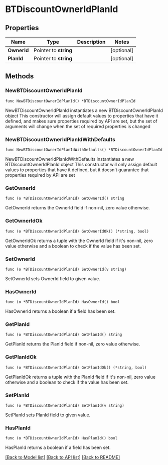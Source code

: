 # BTDiscountOwnerIdPlanId

## Properties

Name | Type | Description | Notes
------------ | ------------- | ------------- | -------------
**OwnerId** | Pointer to **string** |  | [optional] 
**PlanId** | Pointer to **string** |  | [optional] 

## Methods

### NewBTDiscountOwnerIdPlanId

`func NewBTDiscountOwnerIdPlanId() *BTDiscountOwnerIdPlanId`

NewBTDiscountOwnerIdPlanId instantiates a new BTDiscountOwnerIdPlanId object
This constructor will assign default values to properties that have it defined,
and makes sure properties required by API are set, but the set of arguments
will change when the set of required properties is changed

### NewBTDiscountOwnerIdPlanIdWithDefaults

`func NewBTDiscountOwnerIdPlanIdWithDefaults() *BTDiscountOwnerIdPlanId`

NewBTDiscountOwnerIdPlanIdWithDefaults instantiates a new BTDiscountOwnerIdPlanId object
This constructor will only assign default values to properties that have it defined,
but it doesn't guarantee that properties required by API are set

### GetOwnerId

`func (o *BTDiscountOwnerIdPlanId) GetOwnerId() string`

GetOwnerId returns the OwnerId field if non-nil, zero value otherwise.

### GetOwnerIdOk

`func (o *BTDiscountOwnerIdPlanId) GetOwnerIdOk() (*string, bool)`

GetOwnerIdOk returns a tuple with the OwnerId field if it's non-nil, zero value otherwise
and a boolean to check if the value has been set.

### SetOwnerId

`func (o *BTDiscountOwnerIdPlanId) SetOwnerId(v string)`

SetOwnerId sets OwnerId field to given value.

### HasOwnerId

`func (o *BTDiscountOwnerIdPlanId) HasOwnerId() bool`

HasOwnerId returns a boolean if a field has been set.

### GetPlanId

`func (o *BTDiscountOwnerIdPlanId) GetPlanId() string`

GetPlanId returns the PlanId field if non-nil, zero value otherwise.

### GetPlanIdOk

`func (o *BTDiscountOwnerIdPlanId) GetPlanIdOk() (*string, bool)`

GetPlanIdOk returns a tuple with the PlanId field if it's non-nil, zero value otherwise
and a boolean to check if the value has been set.

### SetPlanId

`func (o *BTDiscountOwnerIdPlanId) SetPlanId(v string)`

SetPlanId sets PlanId field to given value.

### HasPlanId

`func (o *BTDiscountOwnerIdPlanId) HasPlanId() bool`

HasPlanId returns a boolean if a field has been set.


[[Back to Model list]](../README.md#documentation-for-models) [[Back to API list]](../README.md#documentation-for-api-endpoints) [[Back to README]](../README.md)


